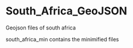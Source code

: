 # South_Africa_GeoJSON
Geojson files of south africa

south_africa_min contains the minimified files
